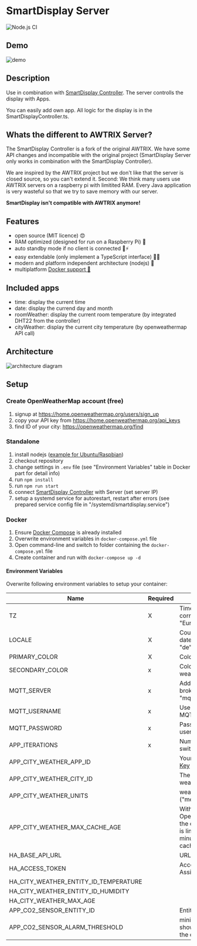# SmartDisplay Server

![Node.js CI](https://github.com/Smart-Display/SmartDisplay-Server/workflows/Node.js%20CI/badge.svg)

## Demo

![demo](https://github.com/Smart-Display/SmartDisplay-Server/blob/master/docs/demo.gif?raw=true)

## Description

Use in combination with [SmartDisplay Controller](https://github.com/MCeddy/SmartDisplay-Controller).
The server controlls the display with Apps.

You can easily add own app. All logic for the display is in the SmartDisplayController.ts.

## Whats the different to AWTRIX Server?

The SmartDisplay Controller is a fork of the original AWTRIX. We have some API changes and incompatible with the original project (SmartDisplay Server only works in combination with the SmartDisplay Controller).

We are inspired by the AWTRIX project but we don't like that the server is closed source, so you can't extend it.
Second: We think many users use AWTRIX servers on a raspberry pi with limitited RAM. Every Java application is very wasteful so that we try to save memory with our server.

**SmartDisplay isn't compatible with AWTRIX anymore!**

## Features

- open source (MIT licence) 😍
- RAM optimized (designed for run on a Raspberry Pi) 🚀
- auto standby mode if no client is connected 🔌⚡
- easy extendable (only implement a TypeScript interface) 👩‍💻
- modern and platform independent architecture (nodejs) 🐧
- multiplatform [Docker support 🐳](https://hub.docker.com/r/mceddy/smartdisplay-server)

## Included apps

- time: display the current time
- date: display the currend day and month
- roomWeather: display the current room temperature (by integrated DHT22 from the controller)
- cityWeather: display the current city temperature (by openweathermap API call)

## Architecture

![architecture diagram](https://github.com/Smart-Display/SmartDisplay-Server/blob/master/docs/architecture.png?raw=true)

## Setup

### Create OpenWeatherMap account (free)

1. signup at <https://home.openweathermap.org/users/sign_up>
2. copy your API key from <https://home.openweathermap.org/api_keys>
3. find ID of your city: <https://openweathermap.org/find>

### Standalone

1. install nodejs ([example for Ubuntu/Raspbian](https://tecadmin.net/install-latest-nodejs-npm-on-ubuntu/))
2. checkout repository
3. change settings in `.env` file (see "Environment Variables" table in Docker part for detail info)
4. run `npm install`
5. run `npm run start`
6. connect [SmartDisplay Controller](https://github.com/MCeddy/SmartDisplay-Controller) with Server (set server IP)
7. setup a systemd service for autorestart, restart after errors (see prepared service config file in "/systemd/smartdisplay.service")

### Docker

1. Ensure [Docker Compose](https://docs.docker.com/compose/) is already installed
2. Overwrite environment variables in `docker-compose.yml` file
3. Open command-line and switch to folder containing the `docker-compose.yml` file
4. Create container and run with `docker-compose up -d`

#### Environment Variables

Overwrite following environment variables to setup your container:

| Name                                  | Required | Description                                                                                                        |
| ------------------------------------- | -------- | ------------------------------------------------------------------------------------------------------------------ |
| TZ                                    | X        | Timezone to show the correct time (e.g. "Europe/Berlin")                                                           |
| LOCALE                                | X        | Country code for loading date time settings (e.g. "de")                                                            |
| PRIMARY_COLOR                         | X        | Color used by most texts                                                                                           |
| SECONDARY_COLOR                       | x        | Color used by city-weather app                                                                                     |
| MQTT_SERVER                           | x        | Address of the MQTT broker in format "mqtt://192.168.1.1:1883"                                                     |
| MQTT_USERNAME                         | x        | Username to access the MQTT Broker                                                                                 |
| MQTT_PASSWORD                         | x        | Password of the MQTT user                                                                                          |
| APP_ITERATIONS                        | x        | Number of seconds before switching to the next app                                                                 |
| APP_CITY_WEATHER_APP_ID               |          | Your [OpenWeathermap API Key](https://home.openweathermap.org/api_keys)                                            |
| APP_CITY_WEATHER_CITY_ID              |          | The [City ID](https://openweathermap.org/find) for external weather data                                           |
| APP_CITY_WEATHER_UNITS                |          | weather data unit forma ("metric" or "imperial")                                                                   |
| APP_CITY_WEATHER_MAX_CACHE_AGE        |          | With an free OpenWeatherMap account the count of API requests is limited. How many minutes should the data cached? |
| HA_BASE_API_URL                       |          | URL to Home Assistant API                                                                                          |
| HA_ACCESS_TOKEN                       |          | Access token for Home Assistant API                                                                                |
| HA_CITY_WEATHER_ENTITY_ID_TEMPERATURE |          |                                                                                                                    |
| HA_CITY_WEATHER_ENTITY_ID_HUMIDITY    |          |                                                                                                                    |
| HA_CITY_WEATHER_MAX_AGE               |          |                                                                                                                    |
| APP_CO2_SENSOR_ENTITY_ID              |          | Entity ID of the CO2 sensor                                                                                        |
| APP_CO2_SENSOR_ALARM_THRESHOLD        |          | minimum sensor value to show the ventilate alarm on the display                                                    |
